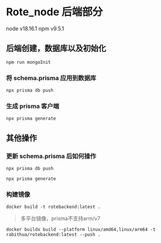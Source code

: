 # Rote_node 后端部分

node v18.16.1
npm v9.5.1

## 后端创建，数据库以及初始化

```
npm run mongoInit
```

### 将 schema.prisma 应用到数据库

```
npx prisma db push
```

### 生成 prisma 客户端

```
npx prisma generate

```

## 其他操作

### 更新 schema.prisma 后如何操作

```
npx prisma db push

npx prisma generate
```

### 构建镜像

```
docker build -t rotebackend:latest .
```
> 多平台镜像，prisma不支持arm/v7
```
docker buildx build --platform linux/amd64,linux/arm64 -t rabithua/rotebackend:latest --push .
```
